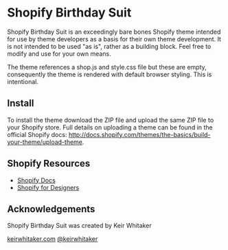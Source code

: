 # Shopify Birthday Suit

Shopify Birthday Suit is an exceedingly bare bones Shopify theme intended for use by theme developers as a basis for their own theme development. It is not intended to be used "as is", rather as a building block. Feel free to modify and use for your own means.

The theme references a shop.js and style.css file but these are empty, consequently the theme is rendered with default browser styling. This is intentional.

## Install

To install the theme download the ZIP file and upload the same ZIP file to your Shopify store. Full details on uploading a theme can be found in the official Shopify docs: http://docs.shopify.com/themes/the-basics/build-your-theme/upload-theme.

## Shopify Resources

* [Shopify Docs](http://docs.shopify.com/) 
* [Shopify for Designers](http://shopify.com/fordesigners)

## Acknowledgements

Shopify Birthday Suit was created by Keir Whitaker

[keirwhitaker.com](http://keirwhitaker.com)
[@keirwhitaker](http://keirwhitaker.com)